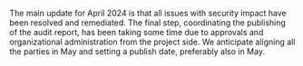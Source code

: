 The main update for April 2024 is that all issues with security impact have been resolved and remediated. The final step, coordinating the publishing of the audit report, has been taking some time due to approvals and organizational administration from the project side. We anticipate aligning all the parties in May and setting a publish date, preferably also in May. 
